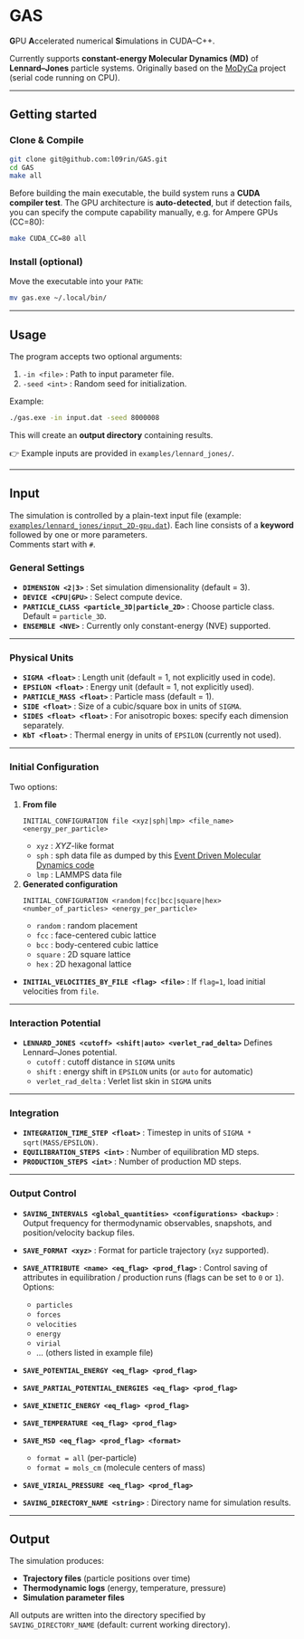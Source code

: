 # GAS
**G**PU **A**ccelerated numerical **S**imulations in CUDA–C++.

Currently supports **constant-energy Molecular Dynamics (MD)** of **Lennard–Jones** particle systems.
Originally based on the [MoDyCa](https://github.com/l09rin/MoDyCa) project (serial code running on CPU).

---

## Getting started

### Clone & Compile
```bash
git clone git@github.com:l09rin/GAS.git
cd GAS
make all
```
Before building the main executable, the build system runs a **CUDA compiler test**.
The GPU architecture is **auto-detected**, but if detection fails, you can specify the compute capability manually, e.g. for Ampere GPUs (CC=80):

```bash
make CUDA_CC=80 all
```

### Install (optional)
Move the executable into your `PATH`:
```bash
mv gas.exe ~/.local/bin/
```

---

## Usage
The program accepts two optional arguments:
1. `-in <file>` : Path to input parameter file.
2. `-seed <int>` : Random seed for initialization.

Example:
```bash
./gas.exe -in input.dat -seed 8000008
```

This will create an **output directory** containing results.  

👉 Example inputs are provided in `examples/lennard_jones/`.

---

## Input

The simulation is controlled by a plain-text input file (example: [`examples/lennard_jones/input_2D-gpu.dat`](examples/lennard_jones/input_2D-gpu.dat)).
Each line consists of a **keyword** followed by one or more parameters.  
Comments start with `#`.  

### General Settings
- **`DIMENSION <2|3>`**  :  Set simulation dimensionality (default = 3).  
- **`DEVICE <CPU|GPU>`**  :  Select compute device.  
- **`PARTICLE_CLASS <particle_3D|particle_2D>`**  :  Choose particle class. Default = `particle_3D`.  
- **`ENSEMBLE <NVE>`**  :  Currently only constant-energy (NVE) supported.  

---

### Physical Units
- **`SIGMA <float>`**  :  Length unit (default = 1, not explicitly used in code).  
- **`EPSILON <float>`**  :  Energy unit (default = 1, not explicitly used).  
- **`PARTICLE_MASS <float>`**  :  Particle mass (default = 1).  
- **`SIDE <float>`**  :  Size of a cubic/square box in units of `SIGMA`.  
- **`SIDES <float> <float>`**  :  For anisotropic boxes: specify each dimension separately.  
- **`KbT <float>`**  :  Thermal energy in units of `EPSILON` (currently not used).  

---

### Initial Configuration
Two options:
1. **From file**  
   ``` 
   INITIAL_CONFIGURATION file <xyz|sph|lmp> <file_name> <energy_per_particle>
   ```
   - `xyz` : _XYZ_-like format
   - `sph` : sph data file as dumped by this [Event Driven Molecular Dynamics code](https://github.com/FSmallenburg/EDMD)
   - `lmp` : LAMMPS data file
2. **Generated configuration**  
   ```
   INITIAL_CONFIGURATION <random|fcc|bcc|square|hex> <number_of_particles> <energy_per_particle>
   ```
   - `random` : random placement
   - `fcc` : face-centered cubic lattice
   - `bcc` : body-centered cubic lattice
   - `square` : 2D square lattice
   - `hex` : 2D hexagonal lattice

- **`INITIAL_VELOCITIES_BY_FILE <flag> <file>`**  :  If `flag=1`, load initial velocities from `file`.  

---

### Interaction Potential
- **`LENNARD_JONES <cutoff> <shift|auto> <verlet_rad_delta>`**
  Defines Lennard–Jones potential.
  - `cutoff` : cutoff distance in `SIGMA` units
  - `shift` : energy shift in `EPSILON` units (or `auto` for automatic)
  - `verlet_rad_delta` : Verlet list skin in `SIGMA` units

---

### Integration
- **`INTEGRATION_TIME_STEP <float>`**  :  Timestep in units of `SIGMA * sqrt(MASS/EPSILON)`.  
- **`EQUILIBRATION_STEPS <int>`**  :  Number of equilibration MD steps.  
- **`PRODUCTION_STEPS <int>`**  :  Number of production MD steps.  

---

### Output Control
- **`SAVING_INTERVALS <global_quantities> <configurations> <backup>`**  :  Output frequency for thermodynamic observables, snapshots, and position/velocity backup files.
- **`SAVE_FORMAT <xyz>`**  :  Format for particle trajectory (`xyz` supported).  
- **`SAVE_ATTRIBUTE <name> <eq_flag> <prod_flag>`**  :  Control saving of attributes in equilibration / production runs (flags can be set to `0` or `1`). Options:  
  - `particles`
  - `forces`
  - `velocities`
  - `energy`
  - `virial`
  - … (others listed in example file)

- **`SAVE_POTENTIAL_ENERGY <eq_flag> <prod_flag>`**  
- **`SAVE_PARTIAL_POTENTIAL_ENERGIES <eq_flag> <prod_flag>`**  
- **`SAVE_KINETIC_ENERGY <eq_flag> <prod_flag>`**  
- **`SAVE_TEMPERATURE <eq_flag> <prod_flag>`**  
- **`SAVE_MSD <eq_flag> <prod_flag> <format>`**  
  - `format = all` (per-particle)  
  - `format = mols_cm` (molecule centers of mass)  
- **`SAVE_VIRIAL_PRESSURE <eq_flag> <prod_flag>`**  

- **`SAVING_DIRECTORY_NAME <string>`**  :  Directory name for simulation results.  

---

## Output
The simulation produces:
- **Trajectory files** (particle positions over time)  
- **Thermodynamic logs** (energy, temperature, pressure)  
- **Simulation parameter files**

All outputs are written into the directory specified by  
`SAVING_DIRECTORY_NAME` (default: current working directory).
